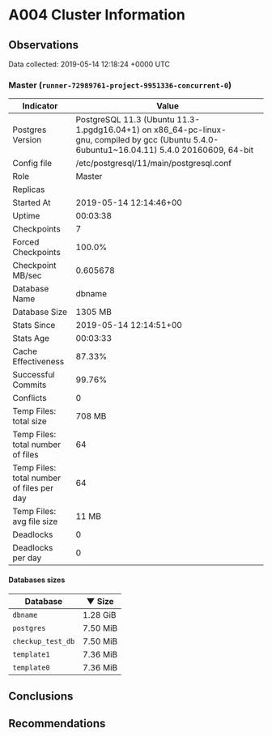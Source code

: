 # A004 Cluster Information #

## Observations ##
Data collected: 2019-05-14 12:18:24 +0000 UTC  



### Master (`runner-72989761-project-9951336-concurrent-0`) ###

| Indicator | Value |
|-----------|-------|
| Postgres Version | PostgreSQL&nbsp;11.3&nbsp;(Ubuntu&nbsp;11.3-1.pgdg16.04+1)&nbsp;on&nbsp;x86_64-pc-linux-gnu,&nbsp;compiled&nbsp;by&nbsp;gcc&nbsp;(Ubuntu&nbsp;5.4.0-6ubuntu1~16.04.11)&nbsp;5.4.0&nbsp;20160609,&nbsp;64-bit |
| Config file | /etc/postgresql/11/main/postgresql.conf |
| Role | Master |
| Replicas |  |
| Started At | 2019-05-14&nbsp;12:14:46+00 |
| Uptime | 00:03:38 |
| Checkpoints | 7 |
| Forced Checkpoints | 100.0% |
| Checkpoint MB/sec | 0.605678 |
| Database Name | dbname |
| Database Size | 1305&nbsp;MB |
| Stats Since | 2019-05-14&nbsp;12:14:51+00 |
| Stats Age | 00:03:33 |
| Cache Effectiveness | 87.33% |
| Successful Commits | 99.76% |
| Conflicts | 0 |
| Temp Files: total size | 708&nbsp;MB |
| Temp Files: total number of files | 64 |
| Temp Files: total number of files per day | 64 |
| Temp Files: avg file size | 11&nbsp;MB |
| Deadlocks | 0 |
| Deadlocks per day | 0 |

#### Databases sizes ####
| Database | &#9660;&nbsp;Size |
|---------|------|
| `dbname` | 1.28&nbsp;GiB |
| `postgres` | 7.50&nbsp;MiB |
| `checkup_test_db` | 7.50&nbsp;MiB |
| `template1` | 7.36&nbsp;MiB |
| `template0` | 7.36&nbsp;MiB |


## Conclusions ##


## Recommendations ##


